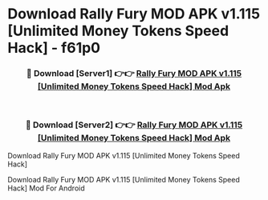 # Download Rally Fury MOD APK v1.115 [Unlimited Money Tokens Speed Hack] - f61p0


<div align="center">
<h3>🔴 Download [Server1] 👉👉 <a href="https://apk-comot.site?title=Rally_Fury_MOD_APK_v1.115_[Unlimited_Money_Tokens_Speed_Hack]">Rally Fury MOD APK v1.115 [Unlimited Money Tokens Speed Hack] Mod Apk</a></h3><br>
<h3>🔴 Download [Server2] 👉👉 <a href="https://apk-comot.site?title=Rally_Fury_MOD_APK_v1.115_[Unlimited_Money_Tokens_Speed_Hack]">Rally Fury MOD APK v1.115 [Unlimited Money Tokens Speed Hack] Mod Apk</a></h3>
</div>



Download Rally Fury MOD APK v1.115 [Unlimited Money Tokens Speed Hack] 

Download Rally Fury MOD APK v1.115 [Unlimited Money Tokens Speed Hack] Mod For Android